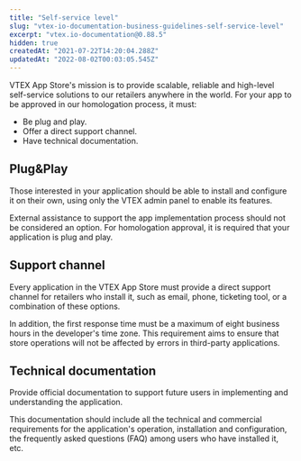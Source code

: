 ```yaml
---
title: "Self-service level"
slug: "vtex-io-documentation-business-guidelines-self-service-level"
excerpt: "vtex.io-documentation@0.88.5"
hidden: true
createdAt: "2021-07-22T14:20:04.288Z"
updatedAt: "2022-08-02T00:03:05.545Z"
---
```

VTEX App Store's mission is to provide scalable, reliable and high-level self-service solutions to our retailers anywhere in the world.
For your app to be approved in our homologation process, it must:
- Be plug and play.
- Offer a direct support channel.
- Have technical documentation.

## Plug&Play
Those interested in your application should be able to install and configure it on their own, using only the VTEX admin panel to enable its features.

External assistance to support the app implementation process should not be considered an option. For homologation approval, it is required that your application is plug and play. 

## Support channel
Every application in the VTEX App Store must provide a direct support channel for retailers who install it, such as email, phone, ticketing tool, or a combination of these options. 

In addition, the first response time must be a maximum of eight business hours in the developer's time zone. This requirement aims to ensure that store operations will not be affected by errors in third-party applications.

## Technical documentation 
Provide official documentation to support future users in implementing and understanding the application. 

This documentation should include all the technical and commercial requirements for the application's operation, installation and configuration, the frequently asked questions (FAQ) among users who have installed it, etc.